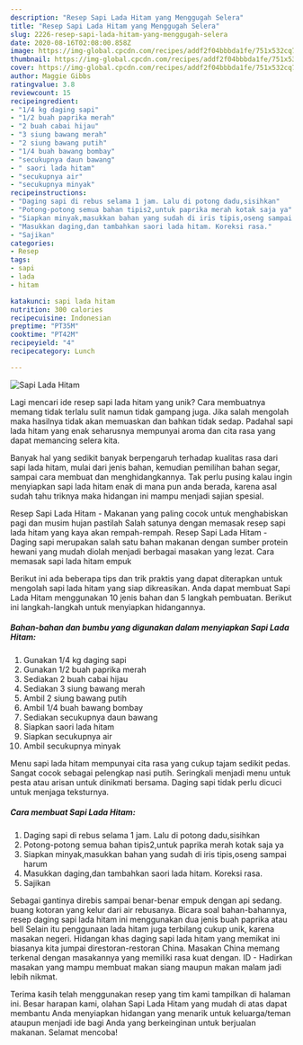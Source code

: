 ```yaml
---
description: "Resep Sapi Lada Hitam yang Menggugah Selera"
title: "Resep Sapi Lada Hitam yang Menggugah Selera"
slug: 2226-resep-sapi-lada-hitam-yang-menggugah-selera
date: 2020-08-16T02:08:00.858Z
image: https://img-global.cpcdn.com/recipes/addf2f04bbbda1fe/751x532cq70/sapi-lada-hitam-foto-resep-utama.jpg
thumbnail: https://img-global.cpcdn.com/recipes/addf2f04bbbda1fe/751x532cq70/sapi-lada-hitam-foto-resep-utama.jpg
cover: https://img-global.cpcdn.com/recipes/addf2f04bbbda1fe/751x532cq70/sapi-lada-hitam-foto-resep-utama.jpg
author: Maggie Gibbs
ratingvalue: 3.8
reviewcount: 15
recipeingredient:
- "1/4 kg daging sapi"
- "1/2 buah paprika merah"
- "2 buah cabai hijau"
- "3 siung bawang merah"
- "2 siung bawang putih"
- "1/4 buah bawang bombay"
- "secukupnya daun bawang"
- " saori lada hitam"
- "secukupnya air"
- "secukupnya minyak"
recipeinstructions:
- "Daging sapi di rebus selama 1 jam. Lalu di potong dadu,sisihkan"
- "Potong-potong semua bahan tipis2,untuk paprika merah kotak saja ya"
- "Siapkan minyak,masukkan bahan yang sudah di iris tipis,oseng sampai harum"
- "Masukkan daging,dan tambahkan saori lada hitam. Koreksi rasa."
- "Sajikan"
categories:
- Resep
tags:
- sapi
- lada
- hitam

katakunci: sapi lada hitam 
nutrition: 300 calories
recipecuisine: Indonesian
preptime: "PT35M"
cooktime: "PT42M"
recipeyield: "4"
recipecategory: Lunch

---
```



![Sapi Lada Hitam](https://img-global.cpcdn.com/recipes/addf2f04bbbda1fe/751x532cq70/sapi-lada-hitam-foto-resep-utama.jpg)

Lagi mencari ide resep sapi lada hitam yang unik? Cara membuatnya memang tidak terlalu sulit namun tidak gampang juga. Jika salah mengolah maka hasilnya tidak akan memuaskan dan bahkan tidak sedap. Padahal sapi lada hitam yang enak seharusnya mempunyai aroma dan cita rasa yang dapat memancing selera kita.

Banyak hal yang sedikit banyak berpengaruh terhadap kualitas rasa dari sapi lada hitam, mulai dari jenis bahan, kemudian pemilihan bahan segar, sampai cara membuat dan menghidangkannya. Tak perlu pusing kalau ingin menyiapkan sapi lada hitam enak di mana pun anda berada, karena asal sudah tahu triknya maka hidangan ini mampu menjadi sajian spesial.

Resep Sapi Lada Hitam - Makanan yang paling cocok untuk menghabiskan pagi dan musim hujan pastilah Salah satunya dengan memasak resep sapi lada hitam yang kaya akan rempah-rempah. Resep Sapi Lada Hitam - Daging sapi merupakan salah satu bahan makanan dengan sumber protein hewani yang mudah diolah menjadi berbagai masakan yang lezat. Cara memasak sapi lada hitam empuk


Berikut ini ada beberapa tips dan trik praktis yang dapat diterapkan untuk mengolah sapi lada hitam yang siap dikreasikan. Anda dapat membuat Sapi Lada Hitam menggunakan 10 jenis bahan dan 5 langkah pembuatan. Berikut ini langkah-langkah untuk menyiapkan hidangannya.

<!--inarticleads1-->

##### Bahan-bahan dan bumbu yang digunakan dalam menyiapkan Sapi Lada Hitam:

1. Gunakan 1/4 kg daging sapi
1. Gunakan 1/2 buah paprika merah
1. Sediakan 2 buah cabai hijau
1. Sediakan 3 siung bawang merah
1. Ambil 2 siung bawang putih
1. Ambil 1/4 buah bawang bombay
1. Sediakan secukupnya daun bawang
1. Siapkan  saori lada hitam
1. Siapkan secukupnya air
1. Ambil secukupnya minyak


Menu sapi lada hitam mempunyai cita rasa yang cukup tajam sedikit pedas. Sangat cocok sebagai pelengkap nasi putih. Seringkali menjadi menu untuk pesta atau arisan untuk dinikmati bersama. Daging sapi tidak perlu dicuci untuk menjaga teksturnya. 

<!--inarticleads2-->

##### Cara membuat Sapi Lada Hitam:

1. Daging sapi di rebus selama 1 jam. Lalu di potong dadu,sisihkan
1. Potong-potong semua bahan tipis2,untuk paprika merah kotak saja ya
1. Siapkan minyak,masukkan bahan yang sudah di iris tipis,oseng sampai harum
1. Masukkan daging,dan tambahkan saori lada hitam. Koreksi rasa.
1. Sajikan


Sebagai gantinya direbis sampai benar-benar empuk dengan api sedang. buang kotoran yang kelur dari air rebusanya. Bicara soal bahan-bahannya, resep daging sapi lada hitam ini menggunakan dua jenis buah paprika atau bell Selain itu penggunaan lada hitam juga terbilang cukup unik, karena masakan negeri. Hidangan khas daging sapi lada hitam yang memikat ini biasanya kita jumpai direstoran-restoran China. Masakan China memang terkenal dengan masakannya yang memiliki rasa kuat dengan. ID - Hadirkan masakan yang mampu membuat makan siang maupun makan malam jadi lebih nikmat. 

Terima kasih telah menggunakan resep yang tim kami tampilkan di halaman ini. Besar harapan kami, olahan Sapi Lada Hitam yang mudah di atas dapat membantu Anda menyiapkan hidangan yang menarik untuk keluarga/teman ataupun menjadi ide bagi Anda yang berkeinginan untuk berjualan makanan. Selamat mencoba!
